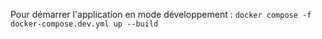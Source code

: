 Pour démarrer l'application en mode développement :
`docker compose -f docker-compose.dev.yml up --build`
